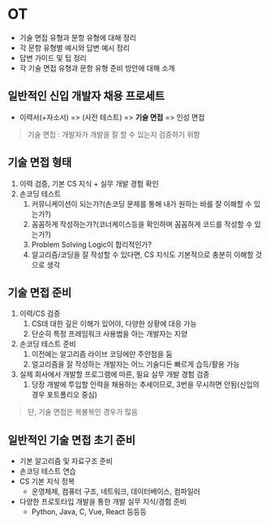 # OT
- 기술 면접 유형과 문항 유형에 대해 정리
- 각 문항 유형별 예시와 답변 예시 정리
- 답변 가이드 및 팁 정리
- 각 기술 면접 유형과 문항 유형 준비 방안에 대해 소개

## 일반적인 신입 개발자 채용 프로세트
 - 이력서(+자소서) => (사전 테스트) => **기술 면접** => 인성 면접
> 기술 면접 : 개발자가 개발을 잘 할 수 있는지 검증하기 위함

## 기술 면접 형태
1. 이력 검증, 기본 CS 지식 + 실무 개발 경험 확인
2. 손코딩 테스트
   1. 커뮤니케이션이 되는가?(손코딩 문제를 통해 내가 원하는 바를 잘 이해할 수 있는가?)
   2. 꼼꼼하게 작성하는가?(코너케이스등을 확인하며 꼼꼼하게 코드를 작성할 수 있는가?)
   3. Problem Solving Logic이 합리적인가?
   4. 알고리즘/코딩을 잘 작성할 수 있다면, CS 지식도 기본적으로 충분히 이해할 것으로 생각

## 기술 면접 준비
1. 이력/CS 검증
   1. CS데 대한 깊은 이해가 있어야, 다양한 상황에 대응 가능
   2. 단순히 특정 프레임워크 사용법을 아는 개발자는 지양
2. 손코딩 테스트 준비
   1. 이전에는 알고리즘 라이브 코딩에만 주안점을 둠
   2. 얼고리즘을 잘 작성하는 개발자는 어느 기술디든 빠르게 습득/활용 가능
3. 실제 회사에서 개발할 프로그램에 따른, 필요 실무 개발 경험 검증
   1. 당장 개발에 투입할 인력을 채용하는 추세이므로, 3번을 무시하면 안됨(신입의 경우 포트폴리오 중심)
>단, 기술 면접은 복불복인 경우가 많음

## 일반적인 기술 면접 초기 준비
- 기본 알고리즘 및 자료구조 준비
- 손코딩 테스트 연습
- CS 기본 지식 정복
  - 운영체제, 컴퓨터 구조, 네트워크, 데이터베이스, 컴파일러
- 다양한 프로토타입 개발을 통한 개발 실무 지식/경험 준비
  - Python, Java, C, Vue, React 등등등